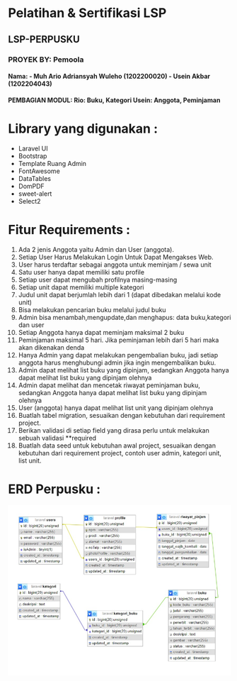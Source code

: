 # Pelatihan & Sertifikasi LSP
<h2>LSP-PERPUSKU</h2> 
<h3>PROYEK BY: Pemoola</h3>
<h4>Nama:
- Muh Ario Adriansyah Wuleho (1202200020)
- Usein Akbar (1202204043)
</h4>
<h4>PEMBAGIAN MODUL: 
Rio: Buku, Kategori
Usein: Anggota, Peminjaman
</h4>



# Library yang digunakan :
<ul>
<li>Laravel UI</li>
<li>Bootstrap</li>
<li>Template Ruang Admin</li>
<li>FontAwesome</li>
<li>DataTables</li>
<li>DomPDF</li>
<li>sweet-alert</li>
<li>Select2</li>
</ul>

# Fitur Requirements :
<ol>
<li>Ada 2 jenis Anggota yaitu Admin dan User (anggota).</li>
<li>Setiap User Harus Melakukan Login Untuk Dapat Mengakses Web.</li>
<li>User harus terdaftar sebagai anggota untuk meminjam / sewa unit</li>
<li>Satu user hanya dapat memiliki satu profile</li>
<li>Setiap user dapat mengubah profilnya masing-masing</li>
<li>Setiap unit dapat memiliki multiple kategori</li>
<li>Judul unit dapat berjumlah lebih dari 1 (dapat dibedakan melalui kode unit)</li>
<li>Bisa melakukan pencarian buku melalui judul buku</li>
<li>Admin bisa menambah,mengupdate,dan menghapus: data buku,kategori dan user</li>
<li>Setiap Anggota hanya dapat meminjam maksimal 2 buku</li>
<li>Peminjaman maksimal 5 hari. Jika peminjaman lebih dari 5 hari maka akan dikenakan denda</li>
<li>Hanya Admin yang dapat melakukan pengembalian buku, jadi setiap anggota harus menghubungi admin jika ingin mengembalikan buku.</li>
<li>Admin dapat melihat list buku yang dipinjam, sedangkan Anggota hanya dapat melihat list buku yang dipinjam olehnya</li>
<li>Admin dapat melihat dan mencetak riwayat peminjaman buku, sedangkan Anggota hanya dapat melihat list buku yang dipinjam olehnya</li>
<li>User (anggota) hanya dapat melihat list unit yang dipinjam olehnya</li>
<li>Buatlah tabel migration, sesuaikan dengan kebutuhan dari requirement project.</li>
<li>Berikan validasi di setiap field yang dirasa perlu untuk melakukan sebuah validasi  **required</li>
<li>Buatlah data seed untuk kebutuhan awal project, sesuaikan dengan kebutuhan dari requirement project, contoh user admin, kategori unit, list unit.</li>
</ol>

# ERD Perpusku :
<img src="/public/img/erd_perpusku.jpeg">

</ul>
